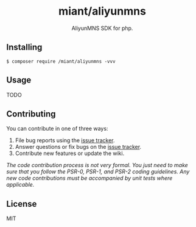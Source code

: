 <h1 align="center"> miant/aliyunmns </h1>

<p align="center"> AliyunMNS SDK for php.</p>


## Installing

```shell
$ composer require /miant/aliyunmns -vvv
```

## Usage

TODO

## Contributing

You can contribute in one of three ways:

1. File bug reports using the [issue tracker](https://github.com/miant/aliyunmns/issues).
2. Answer questions or fix bugs on the [issue tracker](https://github.com/miant/aliyunmns/issues).
3. Contribute new features or update the wiki.

_The code contribution process is not very formal. You just need to make sure that you follow the PSR-0, PSR-1, and PSR-2 coding guidelines. Any new code contributions must be accompanied by unit tests where applicable._

## License

MIT